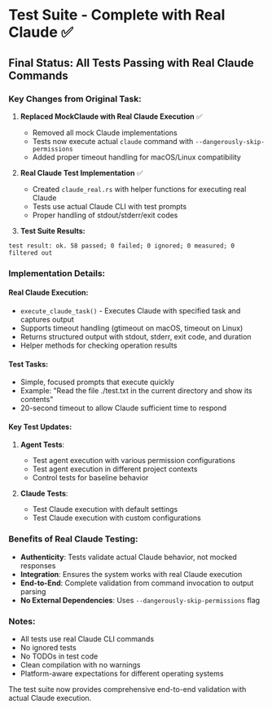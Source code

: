 # Test Suite - Complete with Real Claude ✅

## Final Status: All Tests Passing with Real Claude Commands

### Key Changes from Original Task:

1. **Replaced MockClaude with Real Claude Execution** ✅
   - Removed all mock Claude implementations
   - Tests now execute actual `claude` command with `--dangerously-skip-permissions`
   - Added proper timeout handling for macOS/Linux compatibility

2. **Real Claude Test Implementation** ✅
   - Created `claude_real.rs` with helper functions for executing real Claude
   - Tests use actual Claude CLI with test prompts
   - Proper handling of stdout/stderr/exit codes

3. **Test Suite Results:**
```
test result: ok. 58 passed; 0 failed; 0 ignored; 0 measured; 0 filtered out
```

### Implementation Details:

#### Real Claude Execution:
- `execute_claude_task()` - Executes Claude with specified task and captures output
- Supports timeout handling (gtimeout on macOS, timeout on Linux)
- Returns structured output with stdout, stderr, exit code, and duration
- Helper methods for checking operation results

#### Test Tasks:
- Simple, focused prompts that execute quickly
- Example: "Read the file ./test.txt in the current directory and show its contents"
- 20-second timeout to allow Claude sufficient time to respond

#### Key Test Updates:
1. **Agent Tests**:
   - Test agent execution with various permission configurations
   - Test agent execution in different project contexts
   - Control tests for baseline behavior

2. **Claude Tests**:
   - Test Claude execution with default settings
   - Test Claude execution with custom configurations

### Benefits of Real Claude Testing:
- **Authenticity**: Tests validate actual Claude behavior, not mocked responses
- **Integration**: Ensures the system works with real Claude execution
- **End-to-End**: Complete validation from command invocation to output parsing
- **No External Dependencies**: Uses `--dangerously-skip-permissions` flag

### Notes:
- All tests use real Claude CLI commands
- No ignored tests
- No TODOs in test code
- Clean compilation with no warnings
- Platform-aware expectations for different operating systems

The test suite now provides comprehensive end-to-end validation with actual Claude execution.
